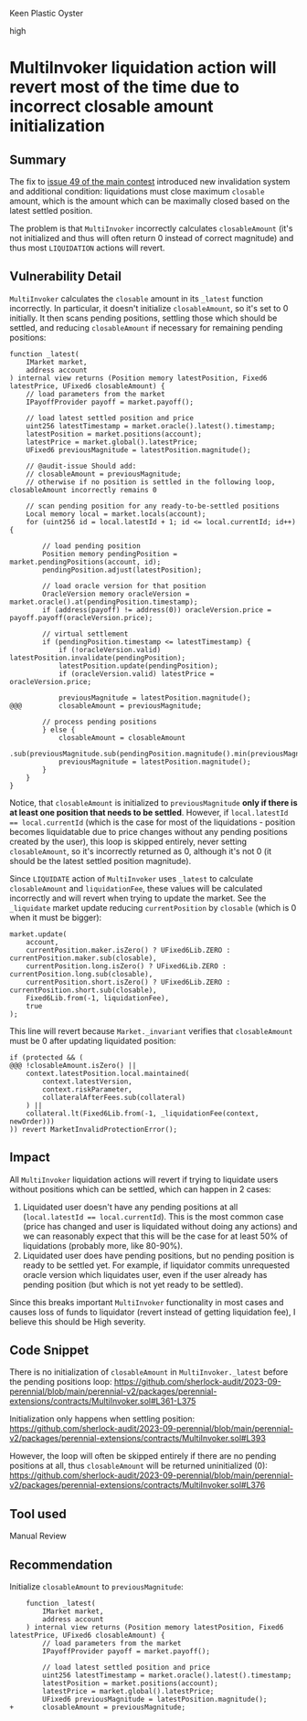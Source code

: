 Keen Plastic Oyster

high

# MultiInvoker liquidation action will revert most of the time due to incorrect closable amount initialization
## Summary

The fix to [issue 49 of the main contest](https://github.com/sherlock-audit/2023-07-perennial-judging/issues/49) introduced new invalidation system and additional condition: liquidations must close maximum `closable` amount, which is the amount which can be maximally closed based on the latest settled position.

The problem is that `MultiInvoker` incorrectly calculates `closableAmount` (it's not initialized and thus will often return 0 instead of correct magnitude) and thus most `LIQUIDATION` actions will revert.

## Vulnerability Detail

`MultiInvoker` calculates the `closable` amount in its `_latest` function incorrectly. In particular, it doesn't initialize `closableAmount`, so it's set to 0 initially. It then scans pending positions, settling those which should be settled, and reducing `closableAmount` if necessary for remaining pending positions:
```solidity
function _latest(
    IMarket market,
    address account
) internal view returns (Position memory latestPosition, Fixed6 latestPrice, UFixed6 closableAmount) {
    // load parameters from the market
    IPayoffProvider payoff = market.payoff();

    // load latest settled position and price
    uint256 latestTimestamp = market.oracle().latest().timestamp;
    latestPosition = market.positions(account);
    latestPrice = market.global().latestPrice;
    UFixed6 previousMagnitude = latestPosition.magnitude();

    // @audit-issue Should add:
    // closableAmount = previousMagnitude;
    // otherwise if no position is settled in the following loop, closableAmount incorrectly remains 0

    // scan pending position for any ready-to-be-settled positions
    Local memory local = market.locals(account);
    for (uint256 id = local.latestId + 1; id <= local.currentId; id++) {

        // load pending position
        Position memory pendingPosition = market.pendingPositions(account, id);
        pendingPosition.adjust(latestPosition);

        // load oracle version for that position
        OracleVersion memory oracleVersion = market.oracle().at(pendingPosition.timestamp);
        if (address(payoff) != address(0)) oracleVersion.price = payoff.payoff(oracleVersion.price);

        // virtual settlement
        if (pendingPosition.timestamp <= latestTimestamp) {
            if (!oracleVersion.valid) latestPosition.invalidate(pendingPosition);
            latestPosition.update(pendingPosition);
            if (oracleVersion.valid) latestPrice = oracleVersion.price;

            previousMagnitude = latestPosition.magnitude();
@@@         closableAmount = previousMagnitude;

        // process pending positions
        } else {
            closableAmount = closableAmount
                .sub(previousMagnitude.sub(pendingPosition.magnitude().min(previousMagnitude)));
            previousMagnitude = latestPosition.magnitude();
        }
    }
}
```

Notice, that `closableAmount` is initialized to `previousMagnitude` **only if there is at least one position that needs to be settled**. However, if `local.latestId == local.currentId` (which is the case for most of the liquidations - position becomes liquidatable due to price changes without any pending positions created by the user), this loop is skipped entirely, never setting `closableAmount`, so it's incorrectly returned as 0, although it's not 0 (it should be the latest settled position magnitude).

Since `LIQUIDATE` action of `MultiInvoker` uses `_latest` to calculate `closableAmount` and `liquidationFee`, these values will be calculated incorrectly and will revert when trying to update the market. See the `_liquidate` market update reducing `currentPosition` by `closable` (which is 0 when it must be bigger):
```solidity
market.update(
    account,
    currentPosition.maker.isZero() ? UFixed6Lib.ZERO : currentPosition.maker.sub(closable),
    currentPosition.long.isZero() ? UFixed6Lib.ZERO : currentPosition.long.sub(closable),
    currentPosition.short.isZero() ? UFixed6Lib.ZERO : currentPosition.short.sub(closable),
    Fixed6Lib.from(-1, liquidationFee),
    true
);
```

This line will revert because `Market._invariant` verifies that `closableAmount` must be 0 after updating liquidated position:
```solidity
if (protected && (
@@@ !closableAmount.isZero() ||
    context.latestPosition.local.maintained(
        context.latestVersion,
        context.riskParameter,
        collateralAfterFees.sub(collateral)
    ) ||
    collateral.lt(Fixed6Lib.from(-1, _liquidationFee(context, newOrder)))
)) revert MarketInvalidProtectionError();
```

## Impact

All `MultiInvoker` liquidation actions will revert if trying to liquidate users without positions which can be settled, which can happen in 2 cases:
1. Liquidated user doesn't have any pending positions at all (`local.latestId == local.currentId`). This is the most common case (price has changed and user is liquidated without doing any actions) and we can reasonably expect that this will be the case for at least 50% of liquidations (probably more, like 80-90%).
2. Liquidated user does have pending positions, but no pending position is ready to be settled yet. For example, if liquidator commits unrequested oracle version which liquidates user, even if the user already has pending position (but which is not yet ready to be settled).

Since this breaks important `MultiInvoker` functionality in most cases and causes loss of funds to liquidator (revert instead of getting liquidation fee), I believe this should be High severity.

## Code Snippet

There is no initialization of `closableAmount` in `MultiInvoker._latest` before the pending positions loop:
https://github.com/sherlock-audit/2023-09-perennial/blob/main/perennial-v2/packages/perennial-extensions/contracts/MultiInvoker.sol#L361-L375

Initialization only happens when settling position:
https://github.com/sherlock-audit/2023-09-perennial/blob/main/perennial-v2/packages/perennial-extensions/contracts/MultiInvoker.sol#L393

However, the loop will often be skipped entirely if there are no pending positions at all, thus `closableAmount` will be returned uninitialized (0):
https://github.com/sherlock-audit/2023-09-perennial/blob/main/perennial-v2/packages/perennial-extensions/contracts/MultiInvoker.sol#L376

## Tool used

Manual Review

## Recommendation

Initialize `closableAmount` to `previousMagnitude`:
```solidity
    function _latest(
        IMarket market,
        address account
    ) internal view returns (Position memory latestPosition, Fixed6 latestPrice, UFixed6 closableAmount) {
        // load parameters from the market
        IPayoffProvider payoff = market.payoff();

        // load latest settled position and price
        uint256 latestTimestamp = market.oracle().latest().timestamp;
        latestPosition = market.positions(account);
        latestPrice = market.global().latestPrice;
        UFixed6 previousMagnitude = latestPosition.magnitude();
+       closableAmount = previousMagnitude;
```
